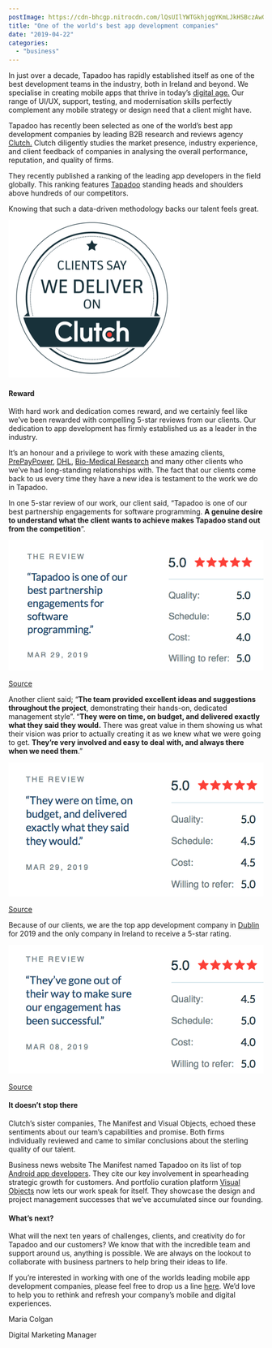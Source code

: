 ```yaml
---
postImage: https://cdn-bhcgp.nitrocdn.com/lQsUIlYWTGkhjqgYKmLJkHSBczAwGDPM/assets/static/optimized/rev-f8d7f54/wp-content/uploads/2019/04/LinkedInBanner.png.webp
title: "One of the world's best app development companies"
date: "2019-04-22"
categories: 
  - "business"
---
```


In just over a decade, Tapadoo has rapidly established itself as one of the best development teams in the industry, both in Ireland and beyond. We specialise in creating mobile apps that thrive in today’s [digital age.](https://www.forbes.com/sites/jakepryszlak/2019/02/13/top-tips-from-a-leading-industry-leader-on-how-to-create-an-app-for-the-digital-age/#4d4af0706d7a) Our range of UI/UX, support, testing, and modernisation skills perfectly complement any mobile strategy or design need that a client might have.

Tapadoo has recently been selected as one of the world’s best app development companies by leading B2B research and reviews agency [Clutch.](https://clutch.co/) Clutch diligently studies the market presence, industry experience, and client feedback of companies in analysing the overall performance, reputation, and quality of firms. 

They recently published a ranking of the leading app developers in the field globally. This ranking features [Tapadoo](https://clutch.co/profile/tapadoo) standing heads and shoulders above hundreds of our competitors.

Knowing that such a data-driven methodology backs our talent feels great.

![Tapadoo Clutch Review](images/Screenshot-2019-04-18-10.07.42.png)

#### **Reward**

With hard work and dedication comes reward, and we certainly feel like we’ve been rewarded with compelling 5-star reviews from our clients. Our dedication to app development has firmly established us as a leader in the industry.

It’s an honour and a privilege to work with these amazing clients, [PrePayPower](https://www.prepaypower.ie/), [DHL](https://www.logistics.dhl/ie-en/home.html), [Bio-Medical Research](https://www.bmr.ie/) and many other clients who we’ve had long-standing relationships with. The fact that our clients come back to us every time they have a new idea is testament to the work we do in Tapadoo.

In one 5-star review of our work, our client said, “Tapadoo is one of our best partnership engagements for software programming. **A genuine desire to understand what the client wants to achieve makes Tapadoo stand out from the competition**”.

![App Development Companies. Clutch Rating 3.](images/Screenshot-2019-04-18-15.28.01.png)

[Source](https://clutch.co/ie/app-developers/dublin)

Another client said; “**The team provided excellent ideas and suggestions throughout the project**, demonstrating their hands-on, dedicated management style”. “**They were on time, on budget, and delivered exactly what they said they would.** There was great value in them showing us what their vision was prior to actually creating it as we knew what we were going to get. **They’re very involved and easy to deal with, and always there when we need them**.”

![App Development Companies. Clutch Rating 2](images/Screenshot-2019-04-18-15.28.19.png)

[Source](https://clutch.co/ie/app-developers/dublin)

Because of our clients, we are the top app development company in [Dublin](https://clutch.co/ie/app-developers/dublin) for 2019 and the only company in Ireland to receive a 5-star rating.

![App Development Companies. Clutch Rating 1](images/Screenshot-2019-04-18-15.28.29.png)

[Source](https://clutch.co/ie/app-developers/dublin)

#### **It doesn’t stop there**

Clutch’s sister companies, The Manifest and Visual Objects, echoed these sentiments about our team’s capabilities and promise. Both firms individually reviewed and came to similar conclusions about the sterling quality of our talent.

Business news website The Manifest named Tapadoo on its list of top [Android app developers](https://themanifest.com/app-development/android/companies). They cite our key involvement in spearheading strategic growth for customers. And portfolio curation platform [Visual Objects](https://visualobjects.com/app-development/top-mobile-app-development-companies) now lets our work speak for itself. They showcase the design and project management successes that we’ve accumulated since our founding.

#### **What’s next?**

What will the next ten years of challenges, clients, and creativity do for Tapadoo and our customers? We know that with the incredible team and support around us, anything is possible. We are always on the lookout to collaborate with business partners to help bring their ideas to life.

If you’re interested in working with one of the worlds leading mobile app development companies, please feel free to drop us a line [here](https://tapadoo.wpengine.com/contact/). We’d love to help you to rethink and refresh your company’s mobile and digital experiences.

Maria Colgan

Digital Marketing Manager
